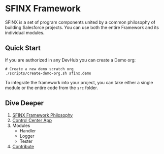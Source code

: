 # SFINX Framework

SFINX is a set of program components united by a common philosophy of building Salesforce projects. 
You can use both the entire Framework and its individual modules.

## Quick Start

If you are authorized in any DevHub you can create a Demo org:

```shell
# Create a new demo scratch org
./scripts/create-demo-org.sh sfinx.demo
```

To integrate the framework into your project, you can take either a single module or the entire code from the `src` 
folder.

## Dive Deeper

1. [SFINX Framework Philosophy](docs/1-philosophy.md)
2. [Control Center App](docs/2-0-app.md)
3. Modules
    - Handler
    - Logger
    - Tester
4. [Contribute](docs/4-contribute.md)
